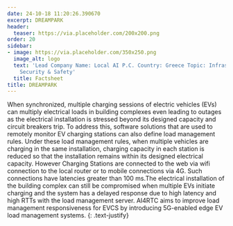 ```yaml
---
date: 24-10-18 11:20:26.390670
excerpt: DREAMPARK
header:
  teaser: https://via.placeholder.com/200x200.png
order: 20
sidebar:
- image: https://via.placeholder.com/350x250.png
  image_alt: logo
  text: 'Lead Company Name: Local AI P.C. Country: Greece Topic: Infrastructure, Transportation,
    Security & Safety'
  title: Factsheet
title: DREAMPARK
---
```

When synchronized, multiple charging sessions of electric vehicles (EVs) can multiply electrical loads in building complexes even leading to outages as the electrical installation is stressed beyond its designed capacity and circuit breakers trip. To address this, software solutions that are used to remotely monitor EV charging stations can also define load management rules. Under these load management rules, when multiple vehicles are charging in the same installation, charging capacity in each station is reduced so that the installation remains within its designed electrical capacity. However Charging Stations are connected to the web via wifi connection to the local router or to mobile connections via 4G. Such connections have latencies greater than 100 ms.The electrical installation of the building complex can still be compromised when multiple EVs initiate charging and the system has a delayed response due to high latency and high RTTs with the load management server. AI4RTC aims to improve load management responsiveness for EVCS by introducing 5G-enabled edge EV load management systems.
{: .text-justify}

